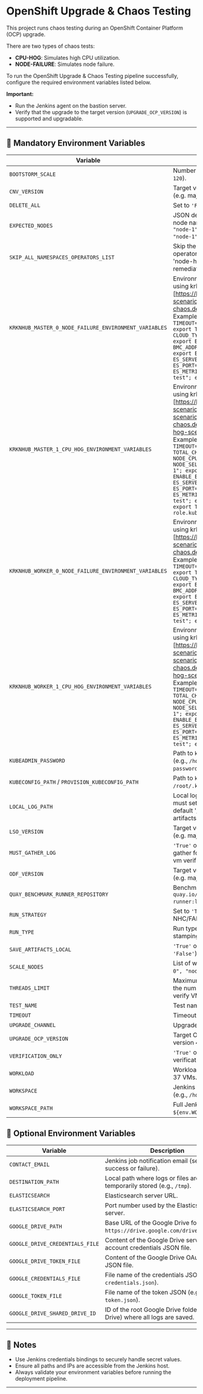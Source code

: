 # OpenShift Upgrade & Chaos Testing

This project runs chaos testing during an OpenShift Container Platform (OCP) upgrade.

There are two types of chaos tests:
- **CPU-HOG**: Simulates high CPU utilization.
- **NODE-FAILURE**: Simulates node failure.

To run the OpenShift Upgrade & Chaos Testing pipeline successfully, configure the required environment variables listed below.

**Important:**
- Run the Jenkins agent on the bastion server.
- Verify that the upgrade to the target version (`UPGRADE_OCP_VERSION`) is supported and upgradable.

---

## 🚨 Mandatory Environment Variables
| Variable                                              | Description                                                                                                                                                                                                                                                                                                                                                                                                                                                                                                                                                                                                                                                                                                                 |
|-------------------------------------------------------|-----------------------------------------------------------------------------------------------------------------------------------------------------------------------------------------------------------------------------------------------------------------------------------------------------------------------------------------------------------------------------------------------------------------------------------------------------------------------------------------------------------------------------------------------------------------------------------------------------------------------------------------------------------------------------------------------------------------------------|
| `BOOTSTORM_SCALE`                                     | Number of VMs to scale during bootstorm (e.g., `120`).                                                                                                                                                                                                                                                                                                                                                                                                                                                                                                                                                                                                                                                                      |
| `CNV_VERSION`                                         | Target version for the CNV Operator upgrade.  (e.g. major version 4.18)                                                                                                                                                                                                                                                                                                                                                                                                                                                                                                                                                                                                                                                     |
| `DELETE_ALL`                                          | Set to `'False'` to retain running VMs.                                                                                                                                                                                                                                                                                                                                                                                                                                                                                                                                                                                                                                                                                     |
| `EXPECTED_NODES`                                      | JSON defining expected master and worker node names, e.g., `{ "master": ["node-0", "node-1", "node-2"], "worker": ["node-0", "node-1", "node-2"] }`.                                                                                                                                                                                                                                                                                                                                                                                                                                                                                                                                                                        |
| `SKIP_ALL_NAMESPACES_OPERATORS_LIST`                  | Skip the all namespaces operators list from CSV operator verification during upgrade, default "[ 'node-healthcheck-operator', 'self-node-remediation', 'fence-agents-remediation' ]                                                                                                                                                                                                                                                                                                                                                                                                                                                                                                                                         |
| `KRKNHUB_MASTER_0_NODE_FAILURE_ENVIRONMENT_VARIABLES` | Environment variables for master node failure using krkn-hub:<br>[https://krkn-chaos.dev/docs/scenarios/node-scenarios/](https://krkn-chaos.dev/docs/scenarios/node-scenarios/)<br>Example: `export UUID="1234"; export TIMEOUT="3600"; export DURATION="600"; export TOTAL_CHAOS_DURATION="600"; export CLOUD_TYPE="bm"; export BMC_USER="user"; export BMC_PASSWORD="password"; export BMC_ADDR="ip"; export NODE_NAME="node-0"; export ENABLE_ES="True"; export ES_SERVER="elastic_server_name"; export ES_PORT="9200"; export ES_METRICS_INDEX="krkn-hub-master-failure-test"; export ES_COLLECT_METRICS="True"`                                                                                                        |
| `KRKNHUB_MASTER_1_CPU_HOG_ENVIRONMENT_VARIABLES`      | Environment variables for master CPU hog using krkn-hub:<br>[https://krkn-chaos.dev/docs/scenarios/hog-scenarios/cpu-hog-scenario/cpu-hog-scenario-krkn-hub/](https://krkn-chaos.dev/docs/scenarios/hog-scenarios/cpu-hog-scenario/cpu-hog-scenario-krkn-hub/)<br>Example: `export UUID="1234"; export TIMEOUT="3600"; export TOTAL_CHAOS_DURATION="600"; export NODE_CPU_PERCENTAGE="90"; export NODE_SELECTOR="kubernetes.io/hostname=node-1"; export NUMBER_OF_NODES="1"; export ENABLE_ES="True"; export ES_SERVER="elastic_server_name"; export ES_PORT="9200"; export ES_METRICS_INDEX="krkn-hub-master-cpu-hog-test"; export ES_COLLECT_METRICS="True"; export TAINTS=["node-role.kubernetes.io/master:NoSchedule"]` |
| `KRKNHUB_WORKER_0_NODE_FAILURE_ENVIRONMENT_VARIABLES` | Environment variables for worker node failure using krkn-hub:<br>[https://krkn-chaos.dev/docs/scenarios/node-scenarios/](https://krkn-chaos.dev/docs/scenarios/node-scenarios/)<br>Example: `export UUID="1234"; export TIMEOUT="3600"; export DURATION="600"; export TOTAL_CHAOS_DURATION="600"; export CLOUD_TYPE="bm"; export BMC_USER="user"; export BMC_PASSWORD="password"; export BMC_ADDR="ip"; export NODE_NAME="node-0"; export ENABLE_ES="True"; export ES_SERVER="elastic_server_name"; export ES_PORT="9200"; export ES_METRICS_INDEX="krkn-hub-worker-failure-test"; export ES_COLLECT_METRICS="True"`                                                                                                        |
| `KRKNHUB_WORKER_1_CPU_HOG_ENVIRONMENT_VARIABLES`      | Environment variables for worker CPU hog using krkn-hub:<br>[https://krkn-chaos.dev/docs/scenarios/hog-scenarios/cpu-hog-scenario/cpu-hog-scenario-krkn-hub/](https://krkn-chaos.dev/docs/scenarios/hog-scenarios/cpu-hog-scenario/cpu-hog-scenario-krkn-hub/)<br>Example: `export UUID="1234"; export TIMEOUT="3600"; export TOTAL_CHAOS_DURATION="600"; export NODE_CPU_PERCENTAGE="90"; export NODE_SELECTOR="kubernetes.io/hostname=node-1"; export NUMBER_OF_NODES="1"; export ENABLE_ES="True"; export ES_SERVER="elastic_server_name"; export ES_PORT="9200"; export ES_METRICS_INDEX="krkn-hub-worker-cpu-hog-test"; export ES_COLLECT_METRICS="True"`                                                              |
| `KUBEADMIN_PASSWORD`                                  | Path to `kubeadmin-password` on the bastion host (e.g., `/home/jenkins/.kube/kubeadmin-password`).                                                                                                                                                                                                                                                                                                                                                                                                                                                                                                                                                                                                                          |
| `KUBECONFIG_PATH` / `PROVISION_KUBECONFIG_PATH`       | Path to `kubeconfig` on the bastion host (e.g., `/root/.kube/config`).                                                                                                                                                                                                                                                                                                                                                                                                                                                                                                                                                                                                                                                      |
| `LOCAL_LOG_PATH`                                      | Local log path on bastion server for debugging, must set `SAVE_ARTIFACTS_LOCAL = 'True'`  (e.g. default '/tmp/benchmark-runner-run-artifacts')                                                                                                                                                                                                                                                                                                                                                                                                                                                                                                                                                                              |
| `LSO_VERSION`                                         | Target version for the LSO Operator upgrade.  (e.g. major version 4.18)                                                                                                                                                                                                                                                                                                                                                                                                                                                                                                                                                                                                                                                     |
| `MUST_GATHER_LOG`                                     | `'True'` or `'False'`; when `'True'`, collects must gather for for OCP and CNV/ODF operators in vm verification failure (default is `'False'`).                                                                                                                                                                                                                                                                                                                                                                                                                                                                                                                                                                             |
| `ODF_VERSION`                                         | Target version for the ODF Operator upgrade.  (e.g. major version 4.18)                                                                                                                                                                                                                                                                                                                                                                                                                                                                                                                                                                                                                                                     |
| `QUAY_BENCHMARK_RUNNER_REPOSITORY`                    | Benchmark-runner image from Quay.io (e.g., `quay.io/benchmark-runner/benchmark-runner:latest`).                                                                                                                                                                                                                                                                                                                                                                                                                                                                                                                                                                                                                             |
| `RUN_STRATEGY`                                        | Set to `'True'` to apply `Always` runStrategy for NHC/FAR operators.                                                                                                                                                                                                                                                                                                                                                                                                                                                                                                                                                                                                                                                        |
| `RUN_TYPE`                                            | Run type identifier, typically `'chaos_ci'` for log stamping.                                                                                                                                                                                                                                                                                                                                                                                                                                                                                                                                                                                                                                                               |
| `SAVE_ARTIFACTS_LOCAL`                                | `'True'` or `'False'` to save logs locally (default is `'False'`).                                                                                                                                                                                                                                                                                                                                                                                                                                                                                                                                                                                                                                                          |
| `SCALE_NODES`                                         | List of workload nodes to scale on (e.g., `["node-0", "node-1", "node-2"]`).                                                                                                                                                                                                                                                                                                                                                                                                                                                                                                                                                                                                                                                |
| `THREADS_LIMIT`                                       | Maximum number of parallel threads; based on the number of physical CPUs on bastion, to verify VM status in parallel (e.g., `20`).                                                                                                                                                                                                                                                                                                                                                                                                                                                                                                                                                                                          |
| `TEST_NAME`                                           | Test name                                                                                                                                                                                                                                                                                                                                                                                                                                                                                                                                                                                                                                                                                                                   |
| `TIMEOUT`                                             | Timeout for operations in seconds (e.g., `7200`).                                                                                                                                                                                                                                                                                                                                                                                                                                                                                                                                                                                                                                                                           |
| `UPGRADE_CHANNEL`                                     | Upgrade channel: `stable` (default) or `candidate`.                                                                                                                                                                                                                                                                                                                                                                                                                                                                                                                                                                                                                                                                         |
| `UPGRADE_OCP_VERSION`                                 | Target OpenShift version for upgrade. (e.g. full version 4.18.13)                                                                                                                                                                                                                                                                                                                                                                                                                                                                                                                                                                                                                                                           |
| `VERIFICATION_ONLY`                                   | `'True'` or `'False'`; when `'True'`, only verification is performed (default is `'True'`).                                                                                                                                                                                                                                                                                                                                                                                                                                                                                                                                                                                                                                 |
| `WORKLOAD`                                            | Workload type; use `bootstorm_vm` to run Fedora 37 VMs.                                                                                                                                                                                                                                                                                                                                                                                                                                                                                                                                                                                                                                                                     |
| `WORKSPACE`                                           | Jenkins workspace path on the bastion host (e.g., `/home/jenkins`).                                                                                                                                                                                                                                                                                                                                                                                                                                                                                                                                                                                                                                                         |
| `WORKSPACE_PATH`                                      | Full Jenkins job workspace path (e.g., `${env.WORKSPACE}/workspace/${env.JOB_NAME}/`).                                                                                                                                                                                                                                                                                                                                                                                                                                                                                                                                                                                                                                      |

## 🔧 Optional Environment Variables
| Variable                  | Description                                                                            |
|---------------------------| -------------------------------------------------------------------------------------- |
| `CONTACT_EMAIL`           | Jenkins job notification email (sent on job success or failure).                       |
| `DESTINATION_PATH`        | Local path where logs or files are temporarily stored (e.g., `/tmp`).                  |
| `ELASTICSEARCH`           | Elasticsearch server URL.                                                              |
| `ELASTICSEARCH_PORT`      | Port number used by the Elasticsearch server.                                          |
| `GOOGLE_DRIVE_PATH`       | Base URL of the Google Drive folder (e.g., `https://drive.google.com/drive/folders/`). |
| `GOOGLE_DRIVE_CREDENTIALS_FILE` | Content of the Google Drive service account credentials JSON file.                     |
| `GOOGLE_DRIVE_TOKEN_FILE` | Content of the Google Drive OAuth token JSON file.                                     |
| `GOOGLE_CREDENTIALS_FILE` | File name of the credentials JSON (e.g., `credentials.json`).                          |
| `GOOGLE_TOKEN_FILE`       | File name of the token JSON (e.g., `token.json`).                                      |
| `GOOGLE_DRIVE_SHARED_DRIVE_ID` | ID of the root Google Drive folder (Shared Drive) where all logs are saved.            |

---

## 📌 Notes

- Use Jenkins credentials bindings to securely handle secret values.
- Ensure all paths and IPs are accessible from the Jenkins host.
- Always validate your environment variables before running the deployment pipeline.


---

